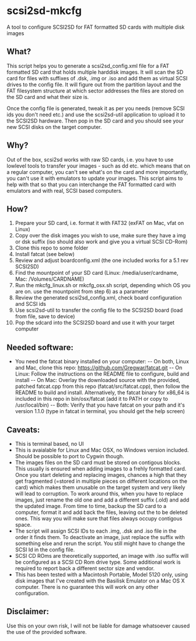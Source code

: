 # scsi2sd-mkcfg
A tool to configure SCSI2SD for FAT formatted SD cards with multiple disk images

## What?

This script helps you to generate a scsi2sd_config.xml file for a FAT formatted SD card that holds multiple harddisk images. It will scan the SD card for files with suffixes of .dsk, .img or .iso and add them as virtual SCSI drives to the config file. It will figure out from the partition layout and the FAT filesystem structure at which sector addresses the files are stored on the SD card and what their size is.

Once the config file is generated, tweak it as per you needs (remove SCSI ids you don't need etc.) and use the scsi2sd-util application to upload it to the SCSI2SD hardware. Then pop in the SD card and you should see your new SCSI disks on the target computer.

## Why?

Out of the box, scsi2sd works with raw SD cards, i.e. you have to use lowlevel tools to transfer your images - such as dd etc. which means that on a regular computer, you can't see what's on the card and more importantly, you can't use it with emulators to update your images. This script aims to help with that so that you can interchange the FAT formatted card with emulators and with real, SCSI based computers.

## How?

1) Prepare your SD card, i.e. format it with FAT32 (exFAT on Mac, vfat on Linux)
2) Copy over the disk images you wish to use, make sure they have a img or dsk suffix (iso should also work and give you a virtual SCSI CD-Rom)
3) Clone this repo to some folder
4) Install fatcat (see below)
5) Review and adjust boardconfig.xml (the one included works for a 5.1 rev SCSI2SD)
6) Find the mountpoint of your SD card (Linux: /media/user/cardname, Mac: /Volumes/CARDNAME)
7) Run the mkcfg_linux.sh or mkcfg_osx.sh script, depending which OS you are on. use the mountpoint from step 6) as a parameter
8) Review the generated scsi2sd_config.xml, check board configuration and SCSI ids
9) Use scsi2sd-util to transfer the config file to the SCSI2SD board (load from file, save to device)
10) Pop the sdcard into the SCSI2SD board and use it with your target computer

## Needed software:
- You need the fatcat binary installed on your computer:
-- On both, Linux and Mac, clone this repo: https://github.com/Gregwar/fatcat.git
-- On Linux: Follow the instructions on the README file to configure, build and install
-- On Mac: Overlay the downloaded source with the provided, patched fatcat.cpp from this repo (fatcat/src/fatcat.cpp), then follow the README to build and install. Alternatively, the fatcat binary for x86_64 is included in this repo in bin/osx/fatcat (add it to PATH or copy to /usr/local/bin)
-- Both: Verify that you have fatcat on your path and it's version 1.1.0 (type in fatcat in terminal, you should get the help screen)

## Caveats:
- This is terminal based, no UI
- This is avaialable for Linux and Mac OSX, no Windows version included. Should be possible to port to Cygwin though.
- The images files on the SD card must be stored on contigous blocks. This usually is ensured when adding images to a frehly formatted card. Once you start deleting and replacing images, chances a high that they get fragmented (=stored in multiple pieces on different locations on the card) which makes them unusable on the target system and very likely will lead to corruption. To work around this, when you have to replace images, just rename the old one and add a different suffix (.old) and add the updated image. From time to time, backup the SD card to a computer, format it and add back the files, leaving out the to be deleted ones. This way you will make sure that files always occupy contigous space.
- The script will assign SCSI IDs to each .img, .dsk and .iso file in the order it finds them. To deactivate an image, just replace the suffix with something else and rerun the script. You still might have to change the SCSI Id in the config file.
- SCSI CD ROms are theoretically supported, an image with .iso suffix will be configured as a SCSI CD Rom drive type. Some additional work is required to report back a different sector size and vendor.
- This has been tested with a Macintosh Portable, Model 5120 only, using disk images that I've created with the Basilisk Emulator on a Mac OS X computer. There is no guarantee this will work on any other configuration. 

## Disclaimer:
Use this on your own risk, I will not be liable for damage whatsoever caused the use of the provided software.
